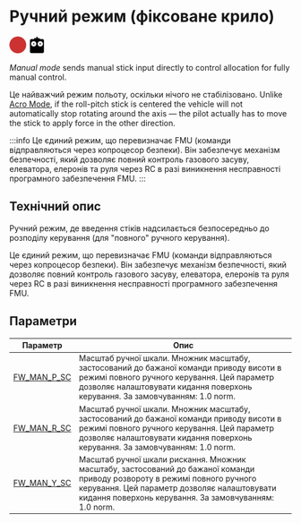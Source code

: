 # Ручний режим (фіксоване крило)

<!-- this requires review -->

<img src="../../assets/site/difficulty_hard.png" title="Hard to fly" width="30px" />&nbsp;<img src="../../assets/site/remote_control.svg" title="Manual/Remote control required" width="30px" />&nbsp;

_Manual mode_ sends manual stick input directly to control allocation for fully manual control.

Це найважчий режим польоту, оскільки нічого не стабілізовано.
Unlike [Acro Mode](../flight_modes_fw/acro.md), if the roll-pitch stick is centered the vehicle will not automatically stop rotating around the axis — the pilot actually has to move the stick to apply force in the other direction.

:::info
Це єдиний режим, що перевизначає FMU (команди відправляються через копроцесор безпеки).
Він забезпечує механізм безпечності, який дозволяє повний контроль газового засуву, елеватора, елеронів та руля через RC в разі виникнення несправності програмного забезпечення FMU.
:::

## Технічний опис

Ручний режим, де введення стіків надсилається безпосередньо до розподілу керування (для "повного" ручного керування).

Це єдиний режим, що перевизначає FMU (команди відправляються через копроцесор безпеки). Він забезпечує механізм безпечності, який дозволяє повний контроль газового засуву, елеватора, елеронів та руля через RC в разі виникнення несправності програмного забезпечення FMU.

## Параметри

| Параметр                                                                                                                                                    | Опис                                                                                                                                                                                                                                                                                                                                |
| ----------------------------------------------------------------------------------------------------------------------------------------------------------- | ----------------------------------------------------------------------------------------------------------------------------------------------------------------------------------------------------------------------------------------------------------------------------------------------------------------------------------- |
| <a id="FW_MAN_P_SC"></a>[FW_MAN_P_SC](../advanced_config/parameter_reference.md#FW_MAN_P_SC) | Масштаб ручної шкали. Множник масштабу, застосований до бажаної команди приводу висоти в режимі повного ручного керування. Цей параметр дозволяє налаштовувати кидання поверхонь керування. За замовчуванням: 1.0 norm.             |
| <a id="FW_MAN_R_SC"></a>[FW_MAN_R_SC](../advanced_config/parameter_reference.md#FW_MAN_R_SC) | Масштаб ручної шкали. Множник масштабу, застосований до бажаної команди приводу висоти в режимі повного ручного керування. Цей параметр дозволяє налаштовувати кидання поверхонь керування. За замовчуванням: 1.0 norm.             |
| <a id="FW_MAN_Y_SC"></a>[FW_MAN_Y_SC](../advanced_config/parameter_reference.md#FW_MAN_Y_SC) | Масштаб ручної шкали рискання. Множник масштабу, застосований до бажаної команди приводу розвороту в режимі повного ручного керування. Цей параметр дозволяє налаштовувати кидання поверхонь керування. За замовчуванням: 1.0 norm. |
